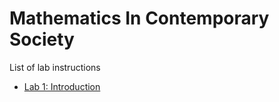 # Mathematics In Contemporary Society

List of lab instructions

- [Lab 1: Introduction](MA321-Lab-1.html)
